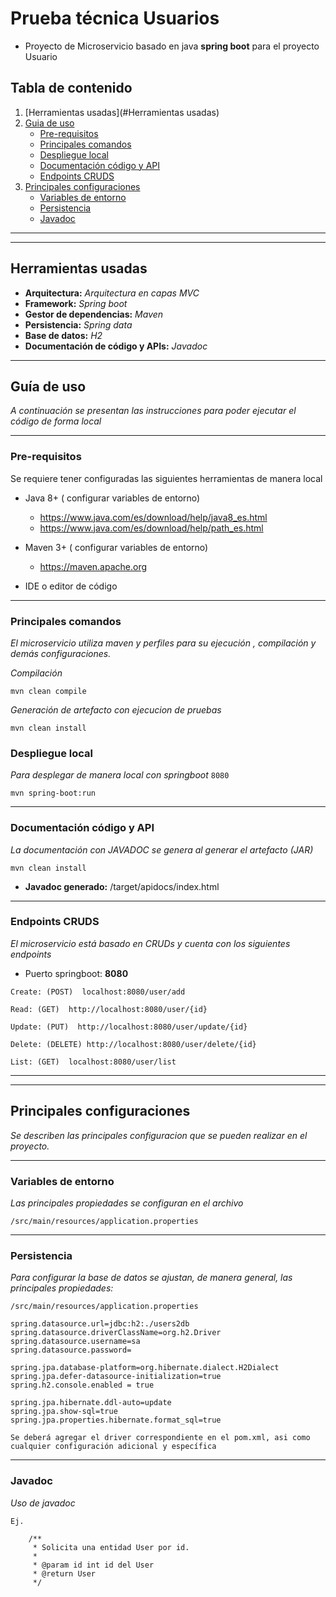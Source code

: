 # Prueba técnica Usuarios

- Proyecto de Microservicio basado en java **spring boot** para el proyecto Usuario

## Tabla de contenido
1. [Herramientas usadas](#Herramientas usadas)
2. [Guia de uso](#guia-de-uso)
    - [Pre-requisitos](#pre-requisitos)
    - [Principales comandos](#principales-comandos)
    - [Despliegue local](#despliegue-local)
    - [Documentación código y API](#documentación-código-y-api)
    - [Endpoints CRUDS](#endpoints-cruds)
3. [Principales configuraciones](#principales-configuraciones)
    - [Variables de entorno](#variables-de-entorno)
    - [Persistencia](#persistencia)
    - [Javadoc ](#javadoc)
 

***
***
## Herramientas usadas

- **Arquitectura:** _Arquitectura en capas MVC_
- **Framework:**	_Spring boot_
- **Gestor de dependencias:** _Maven_
- **Persistencia:** _Spring data_
- **Base de datos:** _H2_
- **Documentación de código y APIs:** _Javadoc_

***
## Guía de uso

 _A continuación se presentan las instrucciones para poder ejecutar el código de forma local_

***
### Pre-requisitos

Se requiere tener configuradas las siguientes herramientas de manera local

- Java 8+ ( configurar variables de entorno)
    - https://www.java.com/es/download/help/java8_es.html
    - https://www.java.com/es/download/help/path_es.html

- Maven 3+ ( configurar variables de entorno)
    - https://maven.apache.org
- IDE o editor de código 

***
### Principales comandos

_El microservicio utiliza  maven y  perfiles para su ejecución , compilación y demás configuraciones._

_Compilación_
```
mvn clean compile
```
_Generación de artefacto con  ejecucion de pruebas_
```
mvn clean install
```

### Despliegue local

_Para desplegar de manera local con springboot_ `8080`
```
mvn spring-boot:run

````

***
### Documentación código y API

_La documentación con JAVADOC se genera al generar el artefacto (JAR)_

```
mvn clean install
```
- **Javadoc generado:** /target/apidocs/index.html

***
### Endpoints CRUDS
_El microservicio está basado en CRUDs y cuenta con los siguientes endpoints_

- Puerto springboot: **8080**

```
Create: (POST)  localhost:8080/user/add
```
```
Read: (GET)  http://localhost:8080/user/{id}
```
```
Update: (PUT)  http://localhost:8080/user/update/{id}
```
```
Delete: (DELETE) http://localhost:8080/user/delete/{id}
```
```
List: (GET)  localhost:8080/user/list
```

***
***
## Principales configuraciones
_Se describen las principales configuracion que se pueden realizar en el proyecto._

***
### Variables de entorno

_Las principales propiedades se configuran en el archivo_
```
/src/main/resources/application.properties
```
***
### Persistencia
_Para configurar la base de datos se ajustan, de manera general, las principales propiedades:_
```
/src/main/resources/application.properties

spring.datasource.url=jdbc:h2:./users2db
spring.datasource.driverClassName=org.h2.Driver
spring.datasource.username=sa
spring.datasource.password=

spring.jpa.database-platform=org.hibernate.dialect.H2Dialect
spring.jpa.defer-datasource-initialization=true
spring.h2.console.enabled = true

spring.jpa.hibernate.ddl-auto=update
spring.jpa.show-sql=true
spring.jpa.properties.hibernate.format_sql=true

```
`Se deberá agregar el driver correspondiente en el pom.xml, asi como cualquier configuración adicional y específica`

***

### Javadoc
_Uso de javadoc_
```
Ej.

    /**
     * Solicita una entidad User por id.
     *
     * @param id int id del User
     * @return User
     */
```


